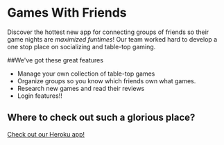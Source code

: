 # Games With Friends

Discover the hottest new app for connecting groups of friends so their game nights are *maximized funtimes*!
Our team worked hard to develop a one stop place on socializing and table-top gaming. 

##We've got these great features

 - Manage your own collection of table-top games 
 - Organize groups so you know which friends own what games. 
 - Research new games and read their reviews
 - Login features!!

## Where to check out such a glorious place?
[Check out our Heroku app!](https://lit-plateau-47510.herokuapp.com/)

